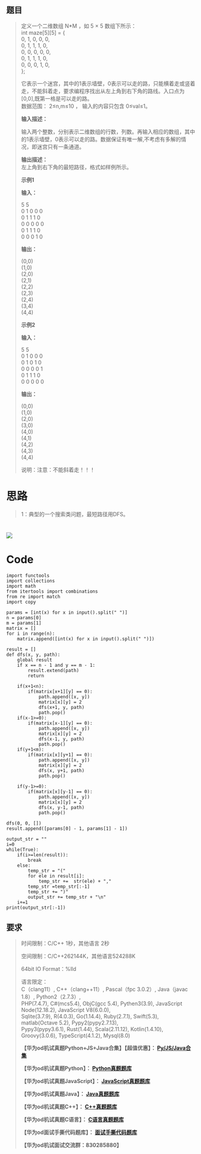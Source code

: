 ## 题目

> 定义一个二维数组 N*M ，如 5 × 5 数组下所示：  
>  int maze[5][5] = {  
>  0, 1, 0, 0, 0,  
>  0, 1, 1, 1, 0,  
>  0, 0, 0, 0, 0,  
>  0, 1, 1, 1, 0,  
>  0, 0, 0, 1, 0,  
>  };  
>
> 它表示一个迷宫，其中的1表示墙壁，0表示可以走的路，只能横着走或竖着走，不能斜着走，要求编程序找出从左上角到右下角的路线。入口点为[0,0],既第一格是可以走的路。  
>  数据范围： 2≤n,m≤10 ， 输入的内容只包含 0≤val≤1。
>
> **输入描述：**  
>
> 输入两个整数，分别表示二维数组的行数，列数。再输入相应的数组，其中的1表示墙壁，0表示可以走的路。数据保证有唯一解,不考虑有多解的情况，即迷宫只有一条通道。
>
> **输出描述：**  
>  左上角到右下角的最短路径，格式如样例所示。
>
> **示例1**
>
> **输入：**
>
> 5 5  
>  0 1 0 0 0  
>  0 1 1 1 0  
>  0 0 0 0 0  
>  0 1 1 1 0  
>  0 0 0 1 0
>
> **输出：**
>
> (0,0)  
>  (1,0)  
>  (2,0)  
>  (2,1)  
>  (2,2)  
>  (2,3)  
>  (2,4)  
>  (3,4)  
>  (4,4)
>
> **示例2**
>
> **输入：**
>
> 5 5  
>  0 1 0 0 0  
>  0 1 0 1 0  
>  0 0 0 0 1  
>  0 1 1 1 0  
>  0 0 0 0 0
>
> **输出：**
>
> (0,0)  
>  (1,0)  
>  (2,0)  
>  (3,0)  
>  (4,0)  
>  (4,1)  
>  (4,2)  
>  (4,3)  
>  (4,4)
>
> 说明：注意：不能斜着走！！！

# 思路

> 1：典型的一个搜索类问题，最短路径用DFS。

# ![](https://img-blog.csdnimg.cn/903f0041854a44c09af9d3562e233ebf.jpeg)

# Code

    
    
    import functools
    import collections
    import math
    from itertools import combinations
    from re import match
    import copy 
    
    params = [int(x) for x in input().split(" ")]
    n = params[0]
    m = params[1]
    matrix = []
    for i in range(n):
        matrix.append([int(x) for x in input().split(" ")])
     
    result = []
    def dfs(x, y, path):
        global result
        if x == n - 1 and y == m - 1:
            result.extend(path)
            return
        
        if(x+1<n):
            if(matrix[x+1][y] == 0):
                path.append([x, y])
                matrix[x][y] = 2 
                dfs(x+1, y, path)
                path.pop()
        if(x-1>=0):
            if(matrix[x-1][y] == 0):
                path.append([x, y])
                matrix[x][y] = 2 
                dfs(x-1, y, path)
                path.pop()
        if(y+1<m):
            if(matrix[x][y+1] == 0):
                path.append([x, y])
                matrix[x][y] = 2 
                dfs(x, y+1, path)
                path.pop()
    
        if(y-1>=0):
            if(matrix[x][y-1] == 0):
                path.append([x, y])
                matrix[x][y] = 2 
                dfs(x, y-1, path)
                path.pop()
    
    dfs(0, 0, [])
    result.append([params[0] - 1, params[1] - 1])
    
    output_str = ""
    i=0
    while(True):
        if(i>=len(result)):
            break
        else:
            temp_str = "("
            for ele in result[i]:
                temp_str +=  str(ele) + "," 
            temp_str =temp_str[:-1]
            temp_str += ")"
            output_str += temp_str + "\n"
        i+=1
    print(output_str[:-1])

## 要求

> 时间限制：C/C++ 1秒，其他语言 2秒
>
> 空间限制：C/C++262144K，其他语言524288K
>
> 64bit IO Format：%lld
>
> 语言限定：  
>  C（clang11）, C++（clang++11）, Pascal（fpc 3.0.2）, Java（javac 1.8）,
> Python2（2.7.3）,  
>  PHP(7.4.7), C#(mcs5.4), ObjC(gcc 5.4), Pythen3(3.9), JavaScript
> Node(12.18.2), JavaScript V8(6.0.0),  
>  Sqlite(3.7.9), R(4.0.3), Go(1.14.4), Ruby(2.7.1), Swift(5.3), matlab(Octave
> 5.2), Pypy2(pypy2.7.13),  
>  Pypy3(pypy3.6.1), Rust(1.44), Scala(2.11.12), Kotlin(1.4.10),
> Groovy(3.0.6), TypeScript(4.1.2), Mysql(8.0)
>
> **【华为od机试真题Python+JS+Java合集】【超值优惠】：
> **[Py/JS/Java合集](https://blog.csdn.net/misayaaaaa/category_12258991.html
> "Py/JS/Java合集")****
>
> **【华为od机试真题Python】：
> **[Python真题题库](https://blog.csdn.net/misayaaaaa/category_12111005.html
> "Python真题题库")****
>
> **【华为od机试真题JavaScript】：
> **[JavaScript真题题库](https://blog.csdn.net/misayaaaaa/category_12199270.html
> "JavaScript真题题库")****
>
> **【华为od机试真题Java】：
> **[Java真题题库](https://blog.csdn.net/misayaaaaa/category_12111006.html
> "Java真题题库")****
>
> **【华为od机试真题C++】：
> **[C++真题题库](https://blog.csdn.net/misayaaaaa/category_12036814.html
> "C++真题题库")****
>
> **【华为od机试真题C语言】：
> **[C语言真题题库](https://blog.csdn.net/misayaaaaa/category_12217917.html
> "C语言真题题库")****
>
> **【华为od面试手撕代码题库】：
> **[面试手撕代码题库](https://renjie.blog.csdn.net/article/details/130419388
> "面试手撕代码题库")****
>
> **【华为od机试面试交流群：830285880】**

